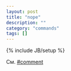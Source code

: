 ```yaml
---
layout: post
title: "nope"
description: ""
category: "commands"
tags: []
---
```

{% include JB/setup %}

См. [#comment](#comment)